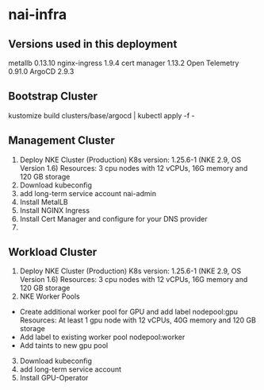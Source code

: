 # nai-infra

## Versions used in this deployment
metallb 0.13.10
nginx-ingress 1.9.4
cert manager 1.13.2
Open Telemetry 0.91.0
ArgoCD 2.9.3

## Bootstrap Cluster
kustomize build clusters/base/argocd | kubectl apply -f -

## Management Cluster
1. Deploy NKE Cluster (Production)
K8s version: 1.25.6-1 (NKE 2.9, OS Version 1.6)
Resources:  3 cpu nodes with 12 vCPUs, 16G memory and 120 GB storage
2. Download kubeconfig
3. add long-term service account nai-admin
4. Install MetalLB
5. Install NGINX Ingress
6. Install Cert Manager and configure for your DNS provider
7. 

## Workload Cluster
1. Deploy NKE Cluster (Production)
K8s version: 1.25.6-1 (NKE 2.9, OS Version 1.6)
Resources:  3 cpu nodes with 12 vCPUs, 16G memory and 120 GB storage
2. NKE Worker Pools
- Create additional worker pool for GPU and add label nodepool:gpu
Resources:  At least 1 gpu node with 12 vCPUs, 40G memory and 120 GB storage
- Add label to existing worker pool nodepool:worker
- Add taints to new gpu pool
3. Download kubeconfig
4. add long-term service account
5. Install GPU-Operator

